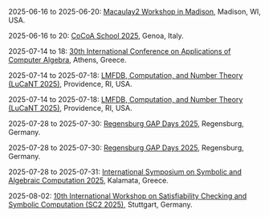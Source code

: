2025-06-16 to 2025-06-20: [Macaulay2 Workshop in Madison](https://macaulay2.github.io/workshop-2025-madison/ "The Madison Macaulay2 workshop focuses on computational commutative algebra using Macaulay2. Topics include polynomial ideals, homological algebra, and computational geometry. Discussions cover applications in quantum field theory and string theory, emphasizing algebraic computations."), Madison, WI, USA.

2025-06-16 to 20: [CoCoA School 2025](https://sites.google.com/view/cocoaschool2025 "The CoCoA School trains researchers in computational commutative algebra using the CoCoA software. Topics include Gröbner bases, polynomial ideals, and algebraic geometry. Discussions cover applications in theoretical physics, particularly in string theory and quantum mechanics, emphasizing computational techniques."), Genoa, Italy.

2025-07-14 to 18: [30th International Conference on Applications of Computer Algebra](https://www.uoc.gr/en/aca-2025-30th-international-conference-on-applications-of-computer-algebra/ "The conference explores computer algebra applications in physics and mathematics. Topics include symbolic computation, algebraic geometry, and numerical methods. Applications span quantum mechanics, cryptography, and theoretical physics, emphasizing computational tools for solving complex algebraic systems."), Athens, Greece.

2025-07-14 to 2025-07-18: [LMFDB, Computation, and Number Theory (LuCaNT 2025)](https://icerm.brown.edu/program/topical_workshop/tw-25-lucant "LuCaNT 2025 explores the LMFDB and computational number theory, focusing on arithmetic data. Topics include L-functions, modular forms, and elliptic curves. Discussions cover applications in cryptography and quantum field theory, emphasizing computational techniques."), Providence, RI, USA.

2025-07-14 to 2025-07-18: [LMFDB, Computation, and Number Theory (LuCaNT 2025)](https://icerm.brown.edu/programs/sp-s25/lucant/ "LuCaNT 2025 focuses on the LMFDB and computational number theory, exploring arithmetic applications. Topics include Galois representations, L-functions, and computational algebra. Discussions cover connections to string theory and cryptographic systems, emphasizing number-theoretic computations."), Providence, RI, USA.

2025-07-28 to 2025-07-30: [Regensburg GAP Days 2025](https://cvgmt.sns.it/event/1003/ "GAP Days 2025 focuses on computational group theory using GAP software. Topics include group algorithms, representation theory, and computational algebra. Discussions cover applications in number theory and quantum physics, advancing computational mathematical tools."), Regensburg, Germany.

2025-07-28 to 2025-07-30: [Regensburg GAP Days 2025](https://wimregensburg.app.uni-regensburg.de/conference.html "The workshop explores advancements in GAP, focusing on computational algebra and group theory. Topics include permutation groups, matrix groups, and algorithmic developments. Discussions cover applications in cryptography and quantum mechanics, enhancing computational techniques."), Regensburg, Germany.

2025-07-28 to 2025-07-31: [International Symposium on Symbolic and Algebraic Computation 2025](https://www.issac-conference.org/2025/ "ISSAC 2025 explores symbolic and algebraic computation, with applications in physics. Topics include polynomial algorithms, Gröbner bases, and computational geometry. Discussions cover applications in quantum mechanics and string theory, emphasizing computational algebraic techniques."), Kalamata, Greece.

2025-08-02: [10th International Workshop on Satisfiability Checking and Symbolic Computation (SC2 2025)](https://www.sc-square.org/CSA/workshop10.html "SC2 2025 focuses on satisfiability checking and symbolic computation, covering SAT solvers, algebraic methods, and constraint solving. Topics include applications in verification, cryptography, and AI, emphasizing computational techniques for symbolic and logical problem-solving."), Stuttgart, Germany.

